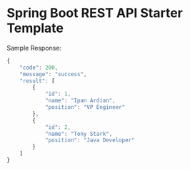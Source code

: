 # Spring Boot REST API Starter Template

Sample Response:
```javascript
{
    "code": 200,
    "message": "success",
    "result": [
        {
            "id": 1,
            "name": "Ipan Ardian",
            "position": "VP Engineer"
        },
        {
            "id": 2,
            "name": "Tony Stark",
            "position": "Java Developer"
        }
    ]
}
```
